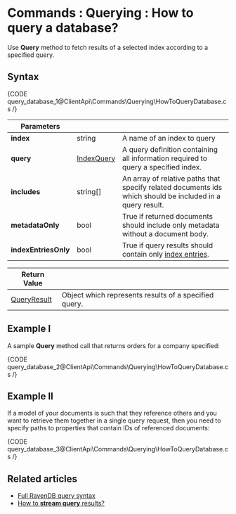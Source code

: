 # Commands : Querying : How to query a database?

Use **Query** method to fetch results of a selected index according to a specified query.

## Syntax

{CODE query_database_1@ClientApi\Commands\Querying\HowToQueryDatabase.cs /}

| Parameters | | |
| ------------- | ------------- | ----- |
| **index** | string | A name of an index to query |
| **query** | [IndexQuery](../../../glossary/index-query) | A query definition containing all information required to query a specified index. |
| **includes** | string[] | An array of relative paths that specify related documents ids which should be included in a query result. |
| **metadataOnly** | bool | True if returned documents should include only metadata without a document body. |
| **indexEntriesOnly** | bool | True if query results should contain only [index entries](../../../glossary/indexing#index-entry). |

| Return Value | |
| ------------- | ----- |
| [QueryResult](../../../glossary/query-result) | Object which represents results of a specified query. |

## Example I

A sample **Query** method call that returns orders for a company specified:

{CODE query_database_2@ClientApi\Commands\Querying\HowToQueryDatabase.cs /}

## Example II

If a model of your documents is such that they reference others and you want to retrieve them together in a single query request, then you need to specify paths to properties that contain IDs of referenced documents:

{CODE query_database_3@ClientApi\Commands\Querying\HowToQueryDatabase.cs /}

## Related articles

- [Full RavenDB query syntax](../../../indexes/querying/full-query-syntax) 
- [How to **stream query** results?](../../../client-api/commands/querying/how-to-stream-query-results)